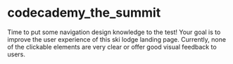 # codecademy_the_summit
Time to put some navigation design knowledge to the test! Your goal is to improve the user experience of this ski lodge landing page. Currently, none of the clickable elements are very clear or offer good visual feedback to users.
